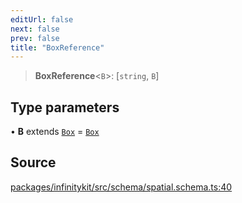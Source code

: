 ```yaml
---
editUrl: false
next: false
prev: false
title: "BoxReference"
---
```


> **BoxReference**\<`B`\>: [`string`, `B`]

## Type parameters

• **B** extends [`Box`](Box.md) = [`Box`](Box.md)

## Source

[packages/infinitykit/src/schema/spatial.schema.ts:40](https://github.com/nodenogg-in/alpha-p2p/blob/aa60360/packages/infinitykit/src/schema/spatial.schema.ts#L40)
